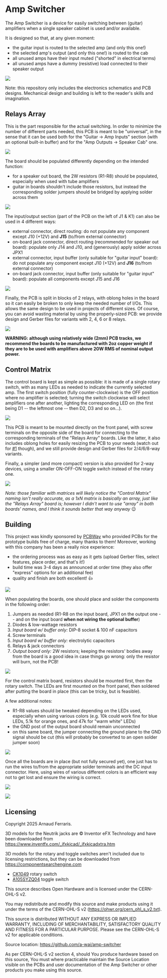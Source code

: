 # Amp Switcher

The Amp Switcher is a device for easily switching between (guitar) amplifiers
when a single speaker cabinet is used and/or available.

It is designed so that, at any given moment:
* the guitar input is routed to the selected amp (and only this one!)
* the selected amp's output (and only this one!) is routed to the cab
* all unused amps have their input muted ("shorted" in electrical terms)
* all unused amps have a dummy (resistive) load connected to their speaker
  output

![](img/block-diagram.png)

Note: this repository only includes the electronics schematics and PCB designs.
Mechanical design and building is left to the reader's skills and imagination.

## Relays Array

This is the part responsible for the actual switching. In order to minimize the
number of different parts needed, this PCB is meant to be "universal", in the
sense that it can be used both for the "Guitar -> Amp Inputs" section (with an
optional built-in buffer) and for the "Amp Outputs -> Speaker Cab" one.

![](img/relays-array-8.png)

The board should be populated differently depending on the intended function:
* for a speaker out board, the 2W resistors (R1-R8) should be populated,
  especially when used with tube amplifiers
* guitar in boards shouldn't include those resistors, but instead the
  corresponding solder jumpers should be bridged by applying solder across them

![](img/relays-jumper-closeup.png)

The input/output section (part of the PCB on the left of J1 & K1) can also be
used in 4 different ways:
* external connector, direct routing: do not populate any component except J10
  (+12V) and **J15** (to/from external connector)
* on-board jack connector, direct routing (recommended for speaker out board):
  populate only J14 and J10, and (generously) apply solder across JPX1
* external connector, input buffer (only suitable for "guitar input" board): do
  not populate any component except J10 (+12V) and **J16** (to/from external
  connector)
* on-board jack connector, input buffer (only suitable for "guitar input"
  board): populate all components except J15 and J16

![](img/relays-io-section.png)

Finally, the PCB is split in blocks of 2 relays, with oblong holes in the board
so it can easily be broken to only keep the needed number of I/Os. This allows
the same design to be used in projects of different sizes. Of course, you can
avoid wasting material by using the properly-sized PCB: we provide design and
Gerber files for variants with 2, 4, 6 or 8 relays.

![](img/relays-bare-pcb.png)

**WARNING: although using relatively wide (2mm) PCB tracks, we recommend the
boards to be manufactured with 2oz copper weight if they are to be used with
amplifiers above 20W RMS of nominal output power.**

## Control Matrix

The control board is kept as simple as possible: it is made of a single rotary
switch, with as many LEDs as needed to indicate the currently selected amp. The
first switch position (fully counter-clockwise) is the OFF position where no
amplifier is selected; turning the switch clockwise will select amplifiers one
after another, lighting the corresponding LED on (the first being D1 -- the
leftmost one -- then D2, D3 and so on...).

![](img/control-matrix-8.png)

This PCB is meant to be mounted directly on the front panel, with screw
terminals on the opposite side of the board for connecting to the corresponding
terminals of the "Relays Array" boards. Like the latter, it also includes
oblong holes for easily resizing the PCB to your needs (watch out for
[#1](https://github.com/a-wai/amp-switcher/issues/1) though), and we still
provide design and Gerber files for 2/4/6/8-way variants.

Finally, a simpler (and more compact) version is also provided for 2-way
devices, using a smaller ON-OFF-ON toggle switch instead of the rotary one.

![](img/control-matrix-2-alt.png)

*Note: those familiar with matrices will likely notice the "Control Matrix"
naming isn't really accurate, as a 1xN matrix is basically an array, just like
the "Relays Array" board is; however I didn't want to use "array" in both
boards' names, and I think it sounds better that way anyway* 😉

## Building

This project was kindly sponsored by [PCBWay](https://www.pcbway.com) who
provided PCBs for the prototype builds free of charge, many thanks to them!
Moreover, working with this company has been a really nice experience:
* the ordering process was as easy as it gets (upload Gerber files, select
  features, place order, and that's it!)
* build time was 3-4 days as announced at order time (they also offer "express"
  options for an additional fee)
* quality and finish are both excellent! 👍

![](img/pcbs-bare.jpg)

When populating the boards, one should place and solder the components in the
following order:

1. Jumpers as needed (R1-R8 on the input board, JPX1 on the output one -- and
   on the input board **when not wiring the optional buffer**)
1. Diodes & low-wattage resistors
1. *Input board w/ buffer only:* DIP-8 socket & 100 nF capacitors
1. Screw terminals
1. *Input board w/ buffer only:* electrolytic capacitors
1. Relays & jack connectors
1. *Output board only:* 2W resistors; keeping the resistors' bodies away from
   the board is a good idea in case things go wrong: only the resistor will
   burn, not the PCB!

![](img/pcbs-populated.jpg)

For the control matrix board, resistors should be mounted first, then the
rotary switch. The LEDs are first mounted on the front panel, then soldered
after putting the board in place (this can be tricky, but is feasible).

A few additional notes:

* R1-R8 values should be tweaked depending on the LEDs used, especially when
  using various colors (e.g. 10k could work fine for blue LEDs, 5.1k for orange
  ones, and 47k for "warm white" LEDs)
* the GND post of the output board should remain unconnected
* on this same board, the jumper connecting the ground plane to the GND signal
  should be cut (this will probably be converted to an open solder jumper soon)

![](img/amp-switcher-guts.jpg)

Once all the boards are in place (but not fully secured yet), one just has to
run the wires to/from the appropriate solder terminals and the DC input
connector. Here, using wires of various different colors is an efficient way
not to get lost and ensure the wiring is correct.

![](img/amp-switcher-front.jpg)

![](img/amp-switcher-back.jpg)

## Licensing

Copyright 2025 Arnaud Ferraris.

3D models for the Neutrik jacks are © Inventor eFX Technology and have been
downloaded from https://www.inventfx.com/_ifxkicad/_ifxkicadxtra.htm

3D models for the rotary and toggle switches aren't included due to licensing
restrictions, but they can be downloaded from https://componentsearchengine.com
* [CK1049](https://componentsearchengine.com/part-view/CK1049/Lorlin) rotary
  switch
* [A105SYZQ04](https://componentsearchengine.com/part-view/A105SYZQ04/TE%20Connectivity)
  toggle switch

This source describes Open Hardware and is licensed under the CERN-OHL-S v2.

You may redistribute and modify this source and make products using it
under the terms of the CERN-OHL-S v2 (https://ohwr.org/cern_ohl_s_v2.txt).

This source is distributed WITHOUT ANY EXPRESS OR IMPLIED WARRANTY, INCLUDING
OF MERCHANTABILITY, SATISFACTORY QUALITY AND FITNESS FOR A PARTICULAR PURPOSE.
Please see the CERN-OHL-S v2 for applicable conditions.

Source location: https://github.com/a-wai/amp-switcher

As per CERN-OHL-S v2 section 4, should You produce hardware based on this
source, You must where practicable maintain the Source Location visible on the
PCBs and user documentation of the Amp Switcher or other products you make
using this source.
